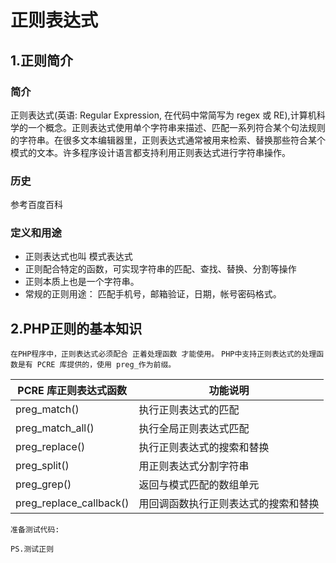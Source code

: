 # 正则表达式
## 1.正则简介
### 简介
正则表达式(英语: Regular Expression, 在代码中常简写为 regex 或 RE),计算机科学的一个概念。正则表达式使用单个字符串来描述、匹配一系列符合某个句法规则的字符串。在很多文本编辑器里，正则表达式通常被用来检索、替换那些符合某个模式的文本。许多程序设计语言都支持利用正则表达式进行字符串操作。

### 历史
参考百度百科

### 定义和用途
+ 正则表达式也叫 模式表达式
+ 正则配合特定的函数，可实现字符串的匹配、查找、替换、分割等操作
+ 正则本质上也是一个字符串。
+ 常规的正则用途： 匹配手机号，邮箱验证，日期，帐号密码格式。

## 2.PHP正则的基本知识
```在PHP程序中，正则表达式必须配合 正着处理函数 才能使用。```
```PHP中支持正则表达式的处理函数是有 PCRE 库提供的，使用 preg_作为前缀。```


| PCRE 库正则表达式函数     | 功能说明        |
| -----------------------  | ----------- |
| preg_match()     		   | 执行正则表达式的匹配        |
| preg_match_all()         | 执行全局正则表达式匹配        |
| preg_replace()           | 执行正则表达式的搜索和替换        |
| preg_split()     		   | 用正则表达式分割字符串        |
| preg_grep()     		   | 返回与模式匹配的数组单元        |
| preg_replace_callback()  | 用回调函数执行正则表达式的搜索和替换        |

```准备测试代码:```

```PS.测试正则```